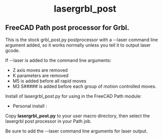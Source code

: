 <h1 align="center">lasergrbl_post</h1>

## FreeCAD Path post processor for Grbl.

This is the stock grbl_post.py postprocessor with a --laser command
line argument added, so it works normally unless you tell it to output laser
gcode.

If --laser is added to the command line arguments:
- Z axis moves are removed
- K parameters are removed
- M5 is added before all rapid moves
- M3 S##### is added before each group of motion controlled moves.

Install of lasergrbl_post.py for using in the FreeCAD Path module:  

- Personal install :
  
Copy **lasergrbl_post.py** to your user macro directory, then select the lasergrbl post processor in your Path job.

Be sure to add the --laser command line arguments for laser output.
